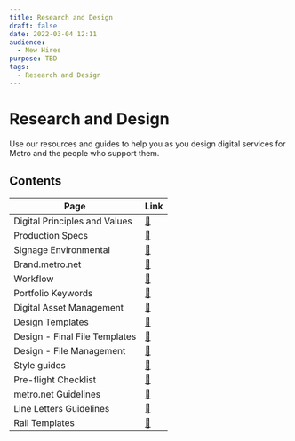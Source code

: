 ```yaml
---
title: Research and Design
draft: false
date: 2022-03-04 12:11
audience:
  - New Hires
purpose: TBD
tags:
  - Research and Design
---
```

# Research and Design

Use our resources and guides to help you as you design digital services for Metro and the people who support them.

## Contents

|Page|Link|
|---|----|
|Digital Principles and Values|[:link:](guiding-principles.md)|
|Production Specs|[:link:](production-specs.md)|
|Signage Environmental|[:link:](signage-environmental.md)|
|Brand.metro.net|[:link:](brand-metro.md)|
|Workflow|[:link:](workflow/index.md)|
|Portfolio Keywords|[:link:](portfolio-keywords.md)|
|Digital Asset Management|[:link:](digital-asset-management.md)|
|Design Templates|[:link:](design-templates.md)|
|Design - Final File Templates|[:link:](design-final-file-templates.md)|
|Design - File Management|[:link:](design-file-management.md)|
|Style guides|[:link:](style-guides.md)|
|Pre-flight Checklist|[:link:](pre-flight-checklist.md)|
|metro.net Guidelines|[:link:](metro-web-guidelines.md)|
|Line Letters Guidelines|[:link:](line-letters-guidelines.md)|
|Rail Templates|[:link:](rail-templates.md)|
